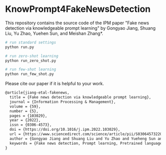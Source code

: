 # KnowPrompt4FakeNewsDetection
This repository contains the source code of the IPM paper "Fake news detection via knowledgeable prompt learning" by Gongyao Jiang, Shuang Liu, Yu Zhao, Yuehen Sun, and Meishan Zhang*.

```python
# run standard settings
python run.py

# run zero-shot learning
python run_zero_shot.py

# run few-shot learning
python run_few_shot.py
```

Please cite our paper if it is helpful to your work.
```latex
@article{jiang-etal-fakenews,
  title = {Fake news detection via knowledgeable prompt learning},
  journal = {Information Processing & Management},
  volume = {59},
  number = {5},
  pages = {103029},
  year = {2022},
  issn = {0306-4573},
  doi = {https://doi.org/10.1016/j.ipm.2022.103029},
  url = {https://www.sciencedirect.com/science/article/pii/S030645732200139X},
  author = {Gongyao Jiang and Shuang Liu and Yu Zhao and Yueheng Sun and Meishan Zhang},
  keywords = {Fake news detection, Prompt learning, Pretrained language model, Knowledge utilization},
}
```
